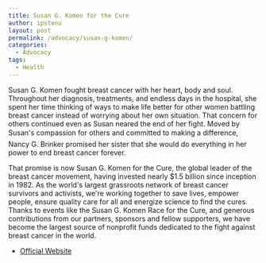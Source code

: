 ```yaml
---
title: Susan G. Komen for the Cure
author: ipstenu
layout: post
permalink: /advocacy/susan-g-komen/
categories:
  - Advocacy
tags: 
  - Health
---
```


Susan G. Komen fought breast cancer with her heart, body and soul. Throughout her diagnosis, treatments, and endless days in the hospital, she spent her time thinking of ways to make life better for other women battling breast cancer instead of worrying about her own situation. That concern for others continued even as Susan neared the end of her fight. Moved by Susan's compassion for others and committed to making a difference, Nancy G. Brinker promised her sister that she would do everything in her power to end breast cancer forever.

That promise is now Susan G. Komen for the Cure, the global leader of the breast cancer movement, having invested nearly $1.5 billion since inception in 1982. As the world's largest grassroots network of breast cancer survivors and activists, we're working together to save lives, empower people, ensure quality care for all and energize science to find the cures. Thanks to events like the Susan G. Komen Race for the Cure, and generous contributions from our partners, sponsors and fellow supporters, we have become the largest source of nonprofit funds dedicated to the fight against breast cancer in the world.

* [Official Website](http://www.komen.org/)